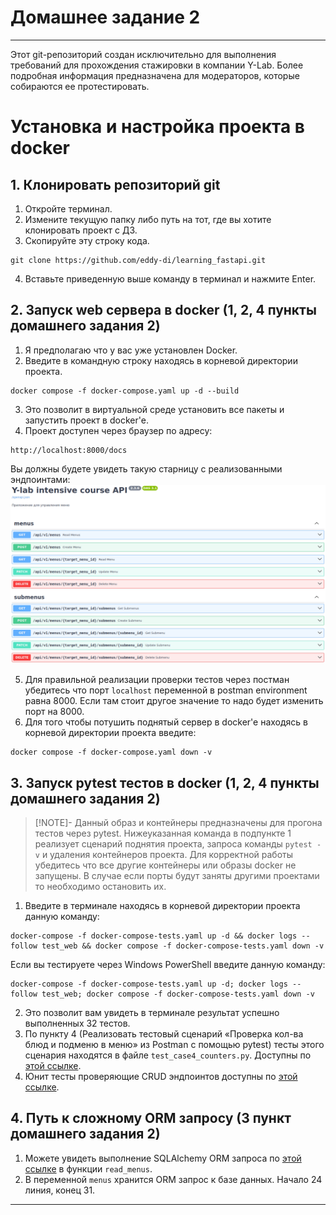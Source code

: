 # Домашнее задание 2
---
Этот git-репозиторий создан исключительно для выполнения требований для прохождения стажировки в компании Y-Lab. Более подробная информация предназначена для модераторов, которые собираются ее протестировать. 

# Установка и настройка проекта в docker
## 1. Клонировать репозиторий git 

1. Откройте терминал. 
2. Измените текущую папку либо путь на тот, где вы хотите клонировать проект с ДЗ. 
3. Скопируйте эту строку кода. 

```
git clone https://github.com/eddy-di/learning_fastapi.git
```

4. Вставьте приведенную выше команду в терминал и нажмите Enter.

## 2. Запуск web сервера в docker (1, 2, 4 пункты домашнего задания 2)

1. Я предполагаю что у вас уже установлен Docker.
2. Введите в командную строку находясь в корневой директории проекта.

```
docker compose -f docker-compose.yaml up -d --build
```

3. Это позволит в виртуальной среде установить все пакеты и запустить проект в docker'e.
4. Проект доступен через браузер по адресу:

```
http://localhost:8000/docs
```

Вы должны будете увидеть такую старницу с реализованными эндпоинтами: ![image](./readme_images/schemas_menu.png "Пример эндпоинтов")

5. Для правильной реализации проверки тестов через постман убедитесь что порт `localhost` переменной в postman environment равна 8000. Если там стоит другое значение то надо будет изменить порт на 8000.
6. Для того чтобы потушить поднятый сервер в docker'e находясь в корневой директории проекта введите: 

```
docker compose -f docker-compose.yaml down -v
```

## 3. Запуск pytest тестов в docker (1, 2, 4 пункты домашнего задания 2)

>[!NOTE]- Данный образ и контейнеры предназначены для прогона тестов через pytest. Нижеуказанная команда в подпункте 1 реализует сценарий поднятия проекта, запроса команды `pytest -v` и удаления контейнеров проекта. Для корректной работы убедитесь что все другие контейнеры или образы docker не запущены. В случае если порты будут заняты другими проектами то необходимо остановить их.

1. Введите в терминале находясь в корневой директории проекта данную команду:

```
docker-compose -f docker-compose-tests.yaml up -d && docker logs --follow test_web && docker compose -f docker-compose-tests.yaml down -v
```

Если вы тестируете через Windows PowerShell введите данную команду:

```
docker-compose -f docker-compose-tests.yaml up -d; docker logs --follow test_web; docker compose -f docker-compose-tests.yaml down -v
```

2. Это позволит вам увидеть в терминале результат успешно выполненных 32 тестов.
3. По пункту 4 (Реализовать тестовый сценарий «Проверка кол-ва блюд и подменю в меню» из Postman с помощью pytest) тесты этого сценария находятся в файле `test_case4_counters.py`. Доступны по [этой ссылке](https://github.com/eddy-di/learning_fastapi/blob/main/tests/test_case4_counters.py).
4. Юнит тесты проверяющие CRUD эндпоинтов доступны по [этой ссылке](https://github.com/eddy-di/learning_fastapi/blob/main/tests/test_crud.py).


## 4. Путь к сложному ORM запросу (3 пункт домашнего задания 2)

1. Можете увидеть выполнение SQLAlchemy ORM запроса по [этой ссылке](https://github.com/eddy-di/learning_fastapi/blob/main/app/main.py#L23) в функции `read_menus`.
2. В переменной `menus` хранится ORM запрос к базе данных. Начало 24 линия, конец 31.
---

